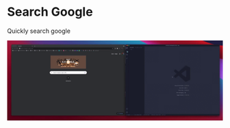 # Search Google

Quickly search google

![image info](https://github.com/jeremytenjo/search-google/blob/master/assets/videos/demo.gif?raw=true)
